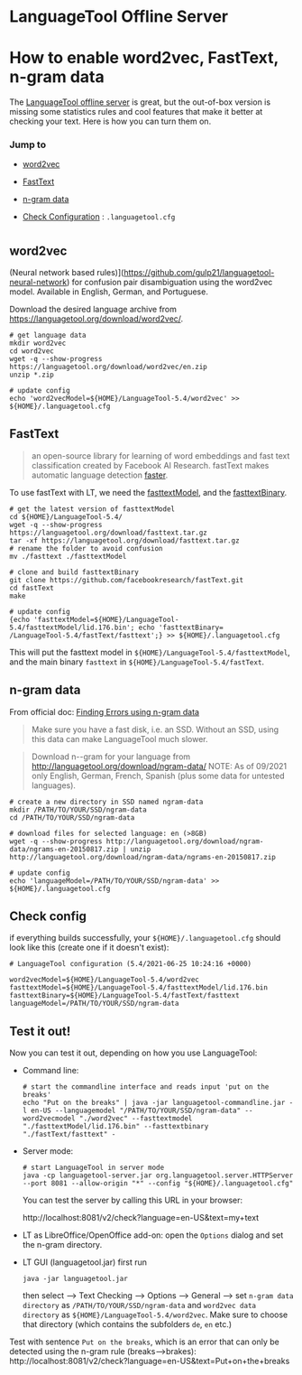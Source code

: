 # LanguageTool Offline Server
# How to enable word2vec, FastText, n-gram data

The [LanguageTool offline server](https://dev.languagetool.org/http-server) is great, but the out-of-box version is missing some statistics rules and cool features that make it better at checking your text. Here is how you can turn them on.

### Jump to 
* [word2vec](#word2vec)

* [FastText](#fasttext)

* [n-gram data](#n-gram)  

* [Check Configuration](#cfg) : `.languagetool.cfg`

#

<a name="word2vec"></a>
## word2vec 

(Neural network based rules)](https://github.com/gulp21/languagetool-neural-network) for confusion pair disambiguation using the word2vec model. Available in English, German, and Portuguese.

Download the desired language archive from https://languagetool.org/download/word2vec/. 

  ```
  # get language data 
  mkdir word2vec
  cd word2vec
  wget -q --show-progress https://languagetool.org/download/word2vec/en.zip
  unzip *.zip
  
  # update config 
  echo 'word2vecModel=${HOME}/LanguageTool-5.4/word2vec' >> ${HOME}/.languagetool.cfg
  ```

<a name="fasttext"></a>
## FastText
> an open-source library for learning of word embeddings and fast text classification created by Facebook AI Research. fastText makes automatic language detection [faster](https://github.com/languagetool-org/languagetool/blob/master/languagetool-standalone/CHANGES.md#http-api--lt-server-4). 



To use fastText with LT, we need the [fasttextModel](https://fasttext.cc/docs/en/language-identification.html), and the [fasttextBinary](https://fasttext.cc/docs/en/support.html).

  ```
  # get the latest version of fasttextModel
  cd ${HOME}/LanguageTool-5.4/
  wget -q --show-progress https://languagetool.org/download/fasttext.tar.gz
  tar -xf https://languagetool.org/download/fasttext.tar.gz
  # rename the folder to avoid confusion
  mv ./fasttext ./fasttextModel 

  # clone and build fasttextBinary
  git clone https://github.com/facebookresearch/fastText.git
  cd fastText
  make

  # update config
  {echo 'fasttextModel=${HOME}/LanguageTool-5.4/fasttextModel/lid.176.bin'; echo 'fasttextBinary=
  /LanguageTool-5.4/fastText/fasttext';} >> ${HOME}/.languagetool.cfg
  ```
This will put the fasttext model in `${HOME}/LanguageTool-5.4/fasttextModel`,  and the main binary `fasttext` in `${HOME}/LanguageTool-5.4/fastText`. 

<a name="n-gram"></a>
## n-gram data

From official doc: [Finding Errors using n-gram data](https://dev.languagetool.org/finding-errors-using-n-gram-data)

> Make sure you have a fast disk, i.e. an SSD. Without an SSD, using this data can make LanguageTool much slower.

> Download n--gram for your language from http://languagetool.org/download/ngram-data/ NOTE: As of 09/2021 only English, German, French, Spanish (plus some data for untested languages).

  ```
  # create a new directory in SSD named ngram-data
  mkdir /PATH/TO/YOUR/SSD/ngram-data
  cd /PATH/TO/YOUR/SSD/ngram-data
  ```
  ```
  # download files for selected language: en (>8GB)
  wget -q --show-progress http://languagetool.org/download/ngram-data/ngrams-en-20150817.zip | unzip http://languagetool.org/download/ngram-data/ngrams-en-20150817.zip 
  ```
  ```
  # update config 
  echo 'languageModel=/PATH/TO/YOUR/SSD/ngram-data' >> ${HOME}/.languagetool.cfg
  ```

<a name="cfg"></a>
## Check config

if everything builds successfully, your `${HOME}/.languagetool.cfg` should look like this (create one if it doesn't exist):
  ```
  # LanguageTool configuration (5.4/2021-06-25 10:24:16 +0000)
  
  word2vecModel=${HOME}/LanguageTool-5.4/word2vec
  fasttextModel=${HOME}/LanguageTool-5.4/fasttextModel/lid.176.bin
  fasttextBinary=${HOME}/LanguageTool-5.4/fastText/fasttext
  languageModel=/PATH/TO/YOUR/SSD/ngram-data
  ```

<a name="test"></a>
## Test it out!
Now you can test it out, depending on how you use LanguageTool:

* Command line: 
  ```
  # start the commandline interface and reads input 'put on the breaks'
  echo "Put on the breaks" | java -jar languagetool-commandline.jar -l en-US --languagemodel "/PATH/TO/YOUR/SSD/ngram-data" --word2vecmodel "./word2vec" --fasttextmodel "./fasttextModel/lid.176.bin" --fasttextbinary "./fastText/fasttext" - 
  ```

* Server mode:
  ```
  # start LanguageTool in server mode
  java -cp languagetool-server.jar org.languagetool.server.HTTPServer --port 8081 --allow-origin "*" --config "${HOME}/.languagetool.cfg"
  ```
  You can test the server by calling this URL in your browser:

  http://localhost:8081/v2/check?language=en-US&text=my+text

* LT as LibreOffice/OpenOffice add-on: open the `Options` dialog and set the n-gram directory.

* LT GUI (languagetool.jar)
  first run 
  ```
  java -jar languagetool.jar
  ```
  then select --> Text Checking --> Options --> General --> set `n-gram data directory` as `/PATH/TO/YOUR/SSD/ngram-data` and `word2vec data directory` as `${HOME}/LanguageTool-5.4/word2vec`. Make sure to choose that directory (which contains the subfolders `de`, `en` etc.)


Test with sentence `Put on the breaks`, which is an error that can only be detected using the n-gram rule (breaks-->brakes):  
http://localhost:8081/v2/check?language=en-US&text=Put+on+the+breaks

